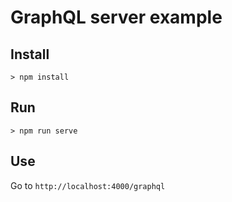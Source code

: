 # GraphQL server example
## Install
`> npm install`

## Run
`> npm run serve`

## Use
Go to `http://localhost:4000/graphql`